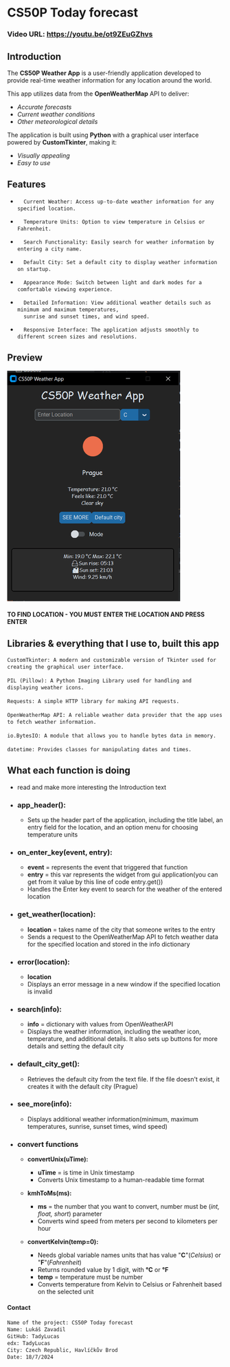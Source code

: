 # CS50P Today forecast
### Video URL: https://youtu.be/ot9ZEuGZhvs


## Introduction
The __CS50P Weather App__ is a user-friendly application developed to provide real-time weather information for any location around the world.

This app utilizes data from the __OpenWeatherMap__ API to deliver:

-    _Accurate forecasts_
-    _Current weather conditions_
-    _Other meteorological details_

The application is built using __Python__ with a graphical user interface powered by __CustomTkinter__, making it:

-    _Visually appealing_
-    _Easy to use_
## Features
-       Current Weather: Access up-to-date weather information for any specified location.
-       Temperature Units: Option to view temperature in Celsius or Fahrenheit.
-       Search Functionality: Easily search for weather information by entering a city name.
-       Default City: Set a default city to display weather information on startup.
-       Appearance Mode: Switch between light and dark modes for a comfortable viewing experience.
-       Detailed Information: View additional weather details such as minimum and maximum temperatures,
        sunrise and sunset times, and wind speed.
-       Responsive Interface: The application adjusts smoothly to different screen sizes and resolutions.

## Preview
![Weather app preview](/assets/weather_app.png "Weather app") 
#### TO FIND LOCATION - YOU MUST ENTER THE LOCATION AND PRESS ENTER
## Libraries & everything that I use to, built this app

    CustomTkinter: A modern and customizable version of Tkinter used for creating the graphical user interface.
    
    PIL (Pillow): A Python Imaging Library used for handling and displaying weather icons.
    
    Requests: A simple HTTP library for making API requests.
    
    OpenWeatherMap API: A reliable weather data provider that the app uses to fetch weather information.

    io.BytesIO: A module that allows you to handle bytes data in memory.

    datetime: Provides classes for manipulating dates and times.
## What each function is doing

- read and make more interesting the Introduction text

- ### app_header(): 
  - Sets up the header part of the application, including the title label, an entry field for the location, and an option menu for choosing temperature units
- ### on_enter_key(event, entry):
  - __event__ = represents the event that triggered that function
  - __entry__ = this var represents the widget from gui application(you can get from it value by this line of code entry.get())
  - Handles the Enter key event to search for the weather of the entered location
- ### get_weather(location):
  - __location__ = takes name of the city that someone writes to the entry
  - Sends a request to the OpenWeatherMap API to fetch weather data for the specified location and stored in the info dictionary
- ### error(location):

  - __location__
  - Displays an error message in a new window if the specified location is invalid
- ### search(info):
  
  - __info__ = dictionary with values from OpenWeatherAPI
  - Displays the weather information, including the weather icon, temperature, and additional details. It also sets up buttons for more details and setting the default city
- ### default_city_get():
  - Retrieves the default city from the text file. If the file doesn't exist, it creates it with the default city (Prague)
- ### see_more(info):

  - Displays additional weather information(minimum, maximum temperatures, sunrise, sunset times, wind speed)
- ### convert functions
  - __convertUnix(uTime):__
  
    - __uTime__ = is time in Unix timestamp
    - Converts Unix timestamp to a human-readable time format
  - __kmhToMs(ms):__
  
    - __ms__ = the number that you want to convert, number must be (_int, float, short_) parameter 
    - Converts wind speed from meters per second to kilometers per hour
  - __convertKelvin(temp=0):__
  
    - Needs global variable names units that has value "__C__"(_Celsius_) or "__F__"(_Fahrenheit_)
    - Returns rounded value by 1 digit, with __°C__ or __°F__ 
    - __temp__ = temperature must be number 
    - Converts temperature from Kelvin to Celsius or Fahrenheit based on the selected unit

#### Contact
    Name of the project: CS50P Today forecast
    Name: Lukáš Zavadil
    GitHub: TadyLucas 
    edx: TadyLucas
    City: Czech Republic, Havlíčkův Brod
    Date: 18/7/2024
